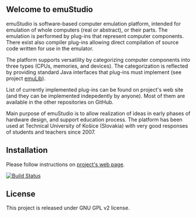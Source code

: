 Welcome to emuStudio
---------------------

emuStudio is software-based computer emulation platform, intended for emulation of whole computers (real or abstract), or
their parts. The emulation is performed by plug-ins that represent computer components. There exist also compiler
plug-ins allowing direct compilation of source code written for use in the emulator.

The platform supports versatility by categorizing computer components into three types (CPUs, memories, and devices). The
categorization is reflected by providing standard Java interfaces that plug-ins must implement (see project
 [emuLib](http://github.com/vbmacher/emuLib)).

List of currently implemented plug-ins can be found on project's web site (and they can be implemented indepedently by anyone).
Most of them are available in the other repositories on GitHub.

Main purpose of emuStudio is to allow realization of ideas in early phases of hardware design, and support education process.
The platform has been used at Technical University of Košice (Slovakia) with very good responses of students and teachers since
2007.

Installation
------------

Please follow instructions on [project's web page](http://emustudio.sourceforge.net/downloads.html).

[![Build Status](https://travis-ci.org/vbmacher/emuStudio.png)](https://travis-ci.org/vbmacher/emuStudio)

License
-------

This project is released under GNU GPL v2 license.
